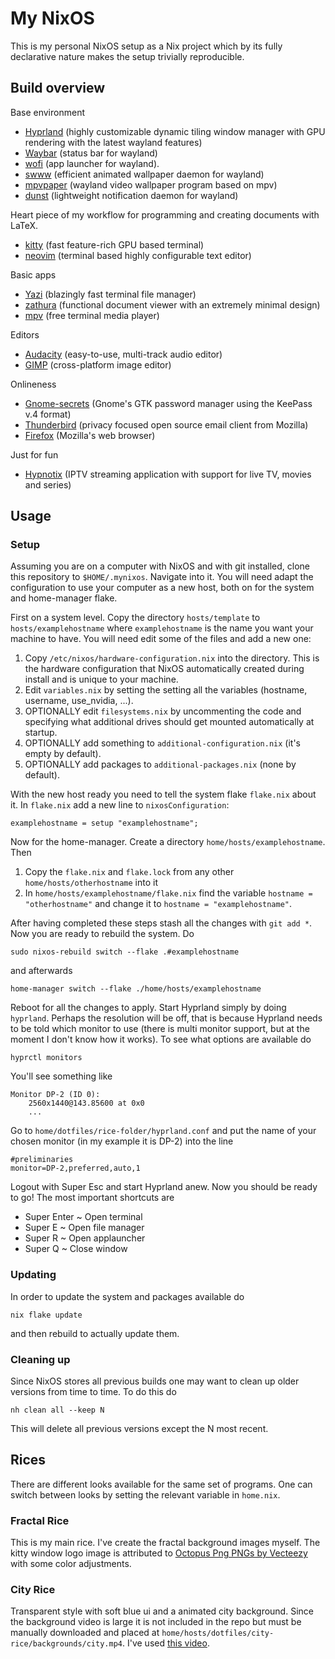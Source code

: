# My NixOS
This is my personal NixOS setup as a Nix project which by its fully declarative nature makes the setup trivially reproducible.

## Build overview
Base environment 
 * [Hyprland](https://github.com/hyprwm/Hyprland) (highly customizable dynamic tiling window manager with GPU rendering with the latest wayland features) 
 * [Waybar](https://github.com/Alexays/Waybar) (status bar for wayland)
 * [wofi](https://github.com/SimplyCEO/wofi) (app launcher for wayland).
 * [swww](https://github.com/LGFae/swww) (efficient animated wallpaper daemon for wayland)
 * [mpvpaper](https://github.com/GhostNaN/mpvpaper) (wayland video wallpaper program based on mpv)
 * [dunst](https://github.com/dunst-project/dunst) (lightweight notification daemon for wayland)

Heart piece of my workflow for programming and creating documents with LaTeX.
 * [kitty](https://sw.kovidgoyal.net/kitty/) (fast feature-rich GPU based terminal) 
 * [neovim](https://github.com/neovim/neovim) (terminal based highly configurable text editor)

Basic apps
 * [Yazi](https://github.com/sxyazi/yazi) (blazingly fast terminal file manager)
 * [zathura](https://github.com/pwmt/zathura) (functional document viewer with an extremely minimal design) 
 * [mpv](https://github.com/mpv-player/mpv) (free terminal media player)

Editors
 * [Audacity](https://github.com/audacity/audacity) (easy-to-use, multi-track audio editor)
 * [GIMP](https://www.gimp.org/) (cross-platform image editor)

Onlineness
 * [Gnome-secrets](https://gitlab.gnome.org/World/secrets) (Gnome's GTK password manager using the KeePass v.4 format)
 * [Thunderbird](https://www.thunderbird.net/en-US/) (privacy focused open source email client from Mozilla)
 * [Firefox](https://github.com/mozilla-firefox/firefox) (Mozilla's web browser)

Just for fun
 * [Hypnotix](https://github.com/linuxmint/hypnotix) (IPTV streaming application with support for live TV, movies and series)


## Usage

### Setup
Assuming you are on a computer with NixOS and with git installed, clone this repository to `$HOME/.mynixos`. Navigate into it. You will need adapt the configuration to use your computer as a new host, both on for the system and home-manager flake. 

First on a system level. Copy the directory `hosts/template` to `hosts/examplehostname` where `examplehostname` is the name you want your machine to have. You will need edit some of the files and add a new one:
 1. Copy `/etc/nixos/hardware-configuration.nix` into the directory. This is the hardware configuration that NixOS automatically created during install and is unique to your machine. 
 2. Edit `variables.nix` by setting the setting all the variables (hostname, username, use_nvidia, ...).
 3. OPTIONALLY edit `filesystems.nix` by uncommenting the code and specifying what additional drives should get mounted automatically at startup.
 4. OPTIONALLY add something to `additional-configuration.nix` (it's empty by default).
 5. OPTIONALLY add packages to `additional-packages.nix` (none by default).

With the new host ready you need to tell the system flake `flake.nix` about it. In `flake.nix` add a new line to `nixosConfiguration`:
```
examplehostname = setup "examplehostname";
```

Now for the home-manager. Create a directory `home/hosts/examplehostname`. Then
 1. Copy the `flake.nix` and `flake.lock` from any other `home/hosts/otherhostname` into it 
 2. In `home/hosts/examplehostname/flake.nix` find the variable `hostname = "otherhostname"` and change it to `hostname = "examplehostname"`.

After having completed these steps stash all the changes with `git add *`. Now you are ready to rebuild the system. Do
```
sudo nixos-rebuild switch --flake .#examplehostname
```
and afterwards
```
home-manager switch --flake ./home/hosts/examplehostname
```
Reboot for all the changes to apply. Start Hyprland simply by doing `hyprland`. Perhaps the resolution will be off, that is because Hyprland needs to be told which monitor to use (there is multi monitor support, but at the moment I don't know how it works). To see what options are available do
```
hyprctl monitors
```
You'll see something like
```
Monitor DP-2 (ID 0):
	2560x1440@143.85600 at 0x0
    ...
```
Go to `home/dotfiles/rice-folder/hyprland.conf` and put the name of your chosen monitor (in my example it is DP-2) into the line
```
#preliminaries
monitor=DP-2,preferred,auto,1
```
Logout with Super Esc and start Hyprland anew. Now you should be ready to go! The most important shortcuts are
 * Super Enter ~ Open terminal
 * Super E ~ Open file manager
 * Super R ~ Open applauncher
 * Super Q ~ Close window

### Updating
In order to update the system and packages available do
```
nix flake update
```
and then rebuild to actually update them.

### Cleaning up
Since NixOS stores all previous builds one may want to clean up older versions from time to time. To do this do
```
nh clean all --keep N
```
This will delete all previous versions except the N most recent.

## Rices

There are different looks available for the same set of programs. One can switch between looks by setting the relevant variable in `home.nix`.

### Fractal Rice
This is my main rice. I've create the fractal background images myself. The kitty window logo image is attributed to [Octopus Png PNGs by Vecteezy](https://www.vecteezy.com/free-png/octopus-png) with some color adjustments.

### City Rice
Transparent style with soft blue ui and a animated city background. Since the background video is large it is not included in the repo but must be manually downloaded and placed at `home/hosts/dotfiles/city-rice/backgrounds/city.mp4`. I've used [this video](https://moewalls.com/lifestyle/japan-summer-train-live-wallpaper/).
